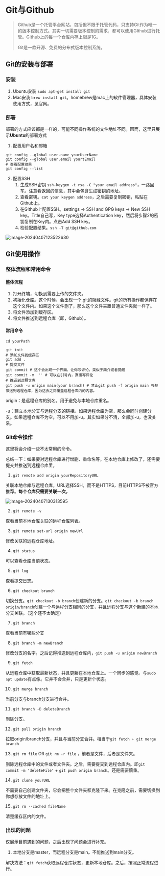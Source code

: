 # Git与Github

> Github是一个托管平台网站，包括但不限于托管代码，只支持Git作为唯一的版本控制方式。其实一切需要版本控制的需求，都可以使用GIthub进行托管。GIthub上的每一个仓库内存上限是1G。
>
> Git是一款开源、免费的分布式版本控制系统。

## Git的安装与部署

### 安装

1. Ubuntu安装 `sudo apt-get install git`
2. Mac安装 `brew install git`。homebrew是mac上的软件管理器，具体安装使用方式，见官网。

### 部署

部署的方式应该都是一样的，可能不同操作系统的文件地址不同。因而，这里只展示**Ubuntu**的部署方式

1. 配置用户名和邮箱

```shell
git config --global user.name yourUserName
git config --global user.email yourtEmail
# 查看配置结果
git config --list
```

2. 配置SSH
   1. 生成SSH密钥 `ssh-keygen -t rsa -C "your email address"`，一路回车。注意看返回的信息，其中会包含生成密钥的地址。
   2. 查看密钥。`cat your keygen address`，之后需要复制密钥，粘贴在Github上。
   3. 在Github上配置SSH。settings -> SSH and GPG keys -> New SSH key。Title自己写，Key type选择Authentication key，然后将步骤2的密钥复制在Key内。点击Add SSH key。
   4. 检验配置结果。`ssh -T git@github.com`

![image-20240407123522630](./Git与Github.assets/image-20240407123522630.png)

## Git使用操作

### 整体流程和常用命令

#### 整体流程

1.  打开终端，切换到需要上传的文件夹。
2. 初始化仓库。这个时候，会出现一个.git的隐藏文件。git的所有操作都保存在这个文件内。如果这个文件删了，那么这个文件夹跟普通文件夹就一样了。
3. 将文件添加到缓存区。
4. 将文件推送到远程仓库（即，Github）。

#### 常用命令

```shell
cd yourPath

git init
# 添加文件到缓存区
git add .
# 提交文件
git commit # 这个会出现一个界面，让你写评论，类似于简介或者提醒
git commit -m  '' # 可以在引号内，直接写评论
# 推送到远程仓库
git push -u origin main(your branch) # 禁止git push -f origin main 强制推送到远程仓库，因为这会之间覆盖远程仓库内的内容。
```

origin：是远程仓库的别名。用于避免与本地仓库重名。

-u：建立本地分支与远程分支的链接。如果远程仓库为空，那么会同时创建分支。如果远程仓库不为空，可以不用加-u。其实如果分不清，全部加-u，也没关系。

### Git命令操作

这里将会介绍一些不太常用的命令。

总结一下：如果要对远程仓库进行增删、重命名等。在本地仓库上修改了，还需要提交并推送到远程仓库里。

1. `git remote add origin yourRepositoryURL`

关联本地仓库与远程仓库。URL选择SSH，而不是HTTPS，目前HTTPS不被官方推荐。**每个仓库只需要关联一次。**

![image-20240407130313595](./Git与Github.assets/image-20240407130313595.png)

2. `git remote -v`

查看当前本地仓库关联的远程仓库列表。

3. `git remote set-url origin newUrl`

修改关联的远程仓库地址。

4. `git status`

可以查看仓库当前状态。

5. `git log`

查看提交日志。

6. `git checkout branch`

切换分支。`git checkout -b branch`创建新的分支。`git checkout -b branch origin/branch`创建一个与远程分支相同的分支，并且远程分支与这个新建的本地分支关联。（这个还不太确定）

7. `git branch`

查看当前有哪些分支

8. `git branch -m newBranch`

修改分支的名字。之后记得推送到远程仓库内，`git push -u origin newBranch`

9. `git fetch`

从远程仓库中获取最新状态，并且更新在本地仓库上。一个同步的感觉。与`sudo apt update`有点像。它并不会合并，只是更新个状态。

10. `git merge branch`

当前分支与branch分支进行合并。

11. `git branch -D deleteBranch `

删除分支。

12. `git pull origin branch`

拉取origin/branch分支，并且与当前分支合并。相当于`git fetch + git merge branch`

13. `git rm file`  OR `git rm -r file` ，前者是文件，后者是文件夹。

删除远程仓库中的文件或者文件夹。之后，需要提交到远程仓库内。即`git commit -m 'deleteFile'`  + `git push origin branch`。还是需要慎重。

14. `git clone yourURL`

不需要自己创建文件夹，它会把整个文件夹都克隆下来。在克隆之前，需要切换到你想存放文件的地址上。

15. `git rm --cached fileName`

清楚缓存区内的文件。

### 出现的问题

仅展示目前遇到的问题，之后出现了问题会进行补充。

1. 本地分支是master，而远程分支是main。不能推送到main分支。

解决方法：`git fetch`获取远程仓库状态，更新本地仓库。之后，按照正常流程进行。

